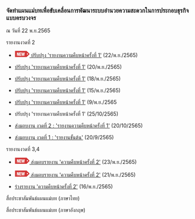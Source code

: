 ### จัดทำแผนแม่บทเพื่อขับเคลื่อนการพัฒนาระบบอำนวยความสะดวกในการประกอบธุรกิจแบบครบวงจร

ณ วันที่ 22 พ.ย.2565


รายงานงวดที่ 2

- [![new!](/doc/res/new2.png) ปรับปรุง 'รายงานความคืบหน้าครั้งที่ 1'](/doc/doc1-20221122/README.md)  (22/พ.ย./2565)
- [ปรับปรุง 'รายงานความคืบหน้าครั้งที่ 1'](/doc/doc1-20221120/README.md)  (20/พ.ย./2565)
- [ปรับปรุง 'รายงานความคืบหน้าครั้งที่ 1'](/doc/doc1-20221118/README.md)  (18/พ.ย./2565)
- [ปรับปรุง 'รายงานความคืบหน้าครั้งที่ 1'](/doc/doc1-20221114/README.md) (15/พ.ย./2565)

- [ปรับปรุง 'รายงานความคืบหน้าครั้งที่ 1'](/doc/doc1-20221110//README.md) (9/พ.ย./2565

- ปรับปรุง 'รายงานความคืบหน้าครั้งที่ 1' (25/10/2565)

- [ส่งมอบงาน งวดที่ 2 : 'รายงานความคืบหน้าครั้งที่ 1'](/doc/doc1-20221020/README.md) (20/10/2565)

- [ส่งมอบงาน งวดที่ 1 : 'รายงานขั้นต้น'](/doc/doc0-20220920/README.md) (20/9/2565)


รายงานงวดที่ 3,4

- [![new!](/doc/res/new2.png) ส่งมอบรายงาน 'ความคืบหน้าครั้งที่ 2'](/doc/doc2-20221123/README.md) 
  (23/พ.ย./2565)

- [![new!](/doc/res/new2.png) ส่งมอบรายงาน 'ความคืบหน้าครั้งที่ 2'](/doc/doc2-20221121/README.md) 
  (21/พ.ย./2565)

- [ร่างรายงาน 'ความคืบหน้าครั้งที่ 2'](/doc/doc2-20221114/README.md) (16/พ.ย./2565)

สื่อประชาสัมพันธ์แผนแม่บท (ภาษาไทย)

สื่อประชาสัมพันธ์แผนแม่บท (ภาษาอังกฤษ)


